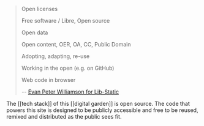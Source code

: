 >Open licenses
>
>Free software / Libre, Open source
>
>Open data
>
>Open content, OER, OA, CC, Public Domain
>
>Adopting, adapting, re-use
>
>Working in the open (e.g. on GitHub)
>
>Web code in browser
>
> -- [Evan Peter Williamson for Lib-Static](https://lib-static.github.io/concepts/open/)

The [[tech stack]] of this [[digital garden]] is open source. The code that powers this site is designed to be publicly accessible and free to be reused, remixed and distributed as the public sees fit.
